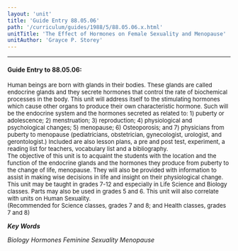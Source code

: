 ```yaml
---
layout: 'unit'
title: 'Guide Entry 88.05.06'
path: '/curriculum/guides/1988/5/88.05.06.x.html'
unitTitle: 'The Effect of Hormones on Female Sexuality and Menopause'
unitAuthor: 'Grayce P. Storey'
---
```


<body>
<hr/>
 <h4>
  Guide Entry to 88.05.06:
 </h4>
 <font size="-1">
  <dl>
   <dt>
    Human beings are born with glands in their bodies. These glands are called endocrine glands and they secrete hormones that control the rate of biochemical processes in the body. This unit will address itself to the stimulating hormones which cause other organs to produce their own characteristic hormone. Such will be the endocrine system and the hormones secreted as related to: 1) puberty or adolescence; 2) menstruation; 3) reproduction; 4) physiological and psychological changes; 5) menopause; 6) Osteoporosis; and 7) physicians from puberty to menopause (pediatricians, obstetrician, gynecologist, urologist, and gerontologist.) Included are also lesson plans, a pre and post test, experiment, a reading list for teachers, vocabulary list and a bibliography.
    <dt>
     The objective of this unit is to acquaint the students with the location and the function of the endocrine glands and the hormones they produce from puberty to the change of life, menopause. They will also be provided with information to assist in making wise decisions in life and insight on their physiological change.
     <dt>
      This unit may be taught in grades 7-12 and especially in Life Science and Biology classes. Parts may also be used in grades 5 and 6. This unit will also correlate with units on Human Sexuality.
      <dt>
       (Recommended for Science classes, grades 7 and 8; and Health classes, grades 7 and 8)
      </dt>
     </dt>
    </dt>
   </dt>
  </dl>
 </font>
 <p>
  <b>
   <i>
    Key Words
   </i>
  </b>
  <br/>
 </p>
 <p>
  <i>
   Biology Hormones Feminine Sexuality Menopause
  </i>
 </p>

</body>
